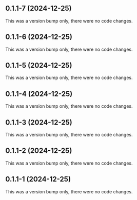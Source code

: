 ## 0.1.1-7 (2024-12-25)

This was a version bump only, there were no code changes.

## 0.1.1-6 (2024-12-25)

This was a version bump only, there were no code changes.

## 0.1.1-5 (2024-12-25)

This was a version bump only, there were no code changes.

## 0.1.1-4 (2024-12-25)

This was a version bump only, there were no code changes.

## 0.1.1-3 (2024-12-25)

This was a version bump only, there were no code changes.

## 0.1.1-2 (2024-12-25)

This was a version bump only, there were no code changes.

## 0.1.1-1 (2024-12-25)

This was a version bump only, there were no code changes.